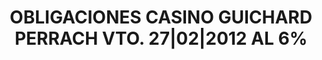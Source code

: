 ---
layout: asset
title: OBLIGACIONES CASINO GUICHARD PERRACH VTO. 27|02|2012 AL 6%
isin: FR0000488413
---